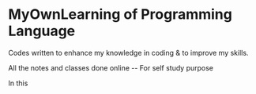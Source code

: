# MyOwnLearning of Programming Language

Codes written to enhance my knowledge in coding & to improve my skills.

All the notes and classes done online -- For self study purpose


In this
